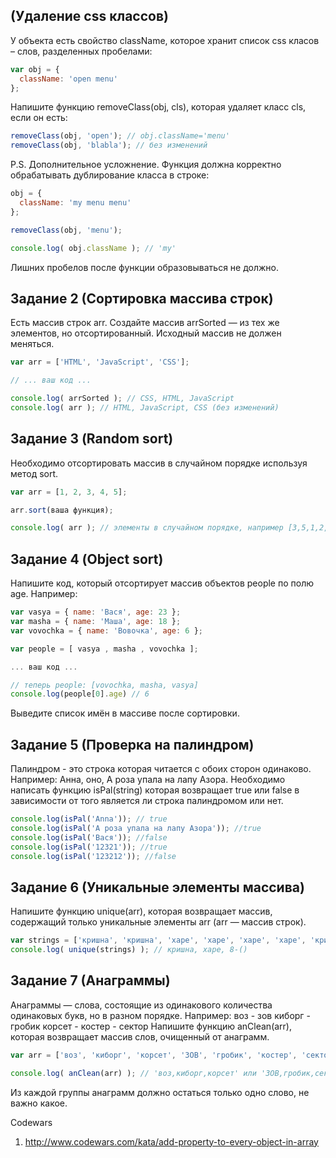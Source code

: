 ## <a name='task1'>(Удаление css классов)<a>
У объекта есть свойство className, которое хранит список css класов – слов, разделенных пробелами:
```javascript
var obj = {
  className: 'open menu'
};
```
Напишите функцию removeClass(obj, cls), которая удаляет класс cls, если он есть:
```javascript
removeClass(obj, 'open'); // obj.className='menu'
removeClass(obj, 'blabla'); // без изменений
```
P.S. Дополнительное усложнение. Функция должна корректно обрабатывать дублирование класса в строке:
```javascript
obj = {
  className: 'my menu menu'
};

removeClass(obj, 'menu');

console.log( obj.className ); // 'my'
```
Лишних пробелов после функции образовываться не должно.

## <a name='task2'>Задание 2 (Сортировка массива строк)<a>
Есть массив строк arr. Создайте массив arrSorted — из тех же элементов, но отсортированный.
Исходный массив не должен меняться.
```javascript
var arr = ['HTML', 'JavaScript', 'CSS'];

// ... ваш код ...

console.log( arrSorted ); // CSS, HTML, JavaScript
console.log( arr ); // HTML, JavaScript, CSS (без изменений)

```

## <a name='task3'>Задание 3 (Random sort)<a>
Необходимо отсортировать массив в случайном порядке используя метод sort.
```javascript
var arr = [1, 2, 3, 4, 5];

arr.sort(ваша функция);

console.log( arr ); // элементы в случайном порядке, например [3,5,1,2,4]
```

## <a name='task4'>Задание 4 (Object sort)<a>
Напишите код, который отсортирует массив объектов people по полю age.
Например:
```javascript
var vasya = { name: 'Вася', age: 23 };
var masha = { name: 'Маша', age: 18 };
var vovochka = { name: 'Вовочка', age: 6 };

var people = [ vasya , masha , vovochka ];

... ваш код ...

// теперь people: [vovochka, masha, vasya]
console.log(people[0].age) // 6
```
Выведите список имён в массиве после сортировки.

## <a name='task5'>Задание 5 (Проверка на палиндром)<a>
Палиндром - это строка которая читается с обоих сторон одинаково. Например: Анна, оно, А роза упала на лапу Азора.
Необходимо написать функцию isPal(string) которая возвращает true или false в зависимости от того является ли строка палиндромом или нет.
```javascript
console.log(isPal('Anna')); // true
console.log(isPal('А роза упала на лапу Азора')); //true
console.log(isPal('Вася')); //false
console.log(isPal('12321')); //true
console.log(isPal('123212')); //false
```

## <a name='task6'>Задание 6 (Уникальные элементы массива)<a>
Напишите функцию unique(arr), которая возвращает массив, содержащий только уникальные элементы arr (arr — массив строк).
```javascript
var strings = ['кришна', 'кришна', 'харе', 'харе', 'харе', 'харе', 'кришна', 'кришна', '8-()' ];
console.log( unique(strings) ); // кришна, харе, 8-()
```

## <a name='task7'>Задание 7 (Анаграммы)<a>
Анаграммы — слова, состоящие из одинакового количества одинаковых букв, но в разном порядке. Например:
воз - зов киборг - гробик корсет - костер - сектор Напишите функцию anClean(arr), которая возвращает массив слов, очищенный от анаграмм.
```javascript
var arr = ['воз', 'киборг', 'корсет', 'ЗОВ', 'гробик', 'костер', 'сектор'];

console.log( anClean(arr) ); // 'воз,киборг,корсет' или 'ЗОВ,гробик,сектор'

```
Из каждой группы анаграмм должно остаться только одно слово, не важно какое.

Codewars

1. http://www.codewars.com/kata/add-property-to-every-object-in-array